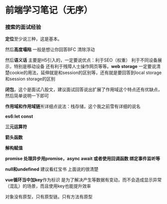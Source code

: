 # 前端学习笔记（无序）

### 搜索的面试经验

**定位**至少说三种，这是基本。

然后**高度塌陷** 一般是想让你回答BFC 清除浮动

 然后**语义话** 主要是H5引入的，一定要说优点：利于SEO（权重） 利于不同设备展示，特别是移动设备 还有利于残障人士操作网页等等。**web storage** 一定要说清楚cookie的用法，延伸就是和session的区别等，还有就是要回答到local storage和session storage的区别

**闭包**，这个是面试八股文，建议面试回答说出扩展了作用域这个特点还有优缺点，然后简单说明一下即可

**作用域和作用域链**🈶️详细点说法：栈存储，这个我之前雪有详细的说名

**es6:let const** 

**三元运算符** 

**箭头函数** 

**解构赋值** 

**promise 处理异步用promise，async await 或者使用回调函数 绑定事件监听等**  

**null和undefined** 建议看红宝书 上面说的很清楚 

**vue循环当中加key**作为标识 是为了解决产生等数据有变动，而不会造成显示异常（混乱）的场景，而且使用key也能提升效率

对象没有原型，只有原型链。只有方法有原型





